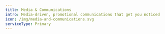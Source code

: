 ```yaml
---
title: Media & Communications
intro: Media-driven, promotional communications that get you noticed
icon: /img/media-and-communications.svg
serviceType: Primary
---
```

